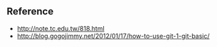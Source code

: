 ## Reference
* http://note.tc.edu.tw/818.html
* http://blog.gogojimmy.net/2012/01/17/how-to-use-git-1-git-basic/